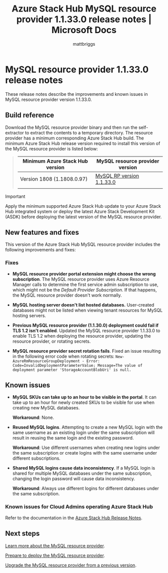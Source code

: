 ﻿---
title: Azure Stack Hub MySQL resource provider 1.1.33.0 release notes | Microsoft Docs
description: View the release notes to see what's new in the Azure Stack Hub MySQL resource provider 1.1.33.0 update.
author: mattbriggs

ms.service: azure-stack
ms.topic: article
ms.date: 1/22/2020
ms.author: mabrigg
ms.reviewer: jiahan
ms.lastreviewed: 01/09/2019
---

# MySQL resource provider 1.1.33.0  release notes

These release notes describe the improvements and known issues in MySQL resource provider version 1.1.33.0.

## Build reference
Download the MySQL resource provider binary and then run the self-extractor to extract the contents to a temporary directory. The resource provider has a minimum corresponding Azure Stack Hub build. The minimum Azure Stack Hub release version required to install this version of the MySQL resource provider is listed below:

> |Minimum Azure Stack Hub version|MySQL resource provider version|
> |-----|-----|
> |Version 1808 (1.1808.0.97)|[MySQL RP version 1.1.33.0](https://aka.ms/azurestackmysqlrp11330)|  
> |     |     |

> [!IMPORTANT]
> Apply the minimum supported Azure Stack Hub update to your Azure Stack Hub integrated system or deploy the latest Azure Stack Development Kit (ASDK) before deploying the latest version of the MySQL resource provider.

## New features and fixes
This version of the Azure Stack Hub MySQL resource provider includes the following improvements and fixes:

### Fixes

- **MySQL resource provider portal extension might choose the wrong subscription**. The MySQL resource provider uses Azure Resource Manager calls to determine the first service admin subscription to use, which might not be the *Default Provider Subscription*. If that happens, the MySQL resource provider doesn't work normally.

- **MySQL hosting server doesn't list hosted databases.** User-created databases might not be listed when viewing tenant resources for MySQL hosting servers.

- **Previous MySQL resource provider (1.1.30.0) deployment could fail if TLS 1.2 isn't enabled**. Updated the MySQL resource provider 1.1.33.0 to enable TLS 1.2 when deploying the resource provider, updating the resource provider, or rotating secrets.

- **MySQL resource provider secret rotation fails**. Fixed an issue resulting in the following error code when rotating secrets:
`New-AzureRmResourceGroupDeployment - Error: Code=InvalidDeploymentParameterValue; Message=The value of deployment parameter 'StorageAccountBlobUri' is null.`

## Known issues

- **MySQL SKUs can take up to an hour to be visible in the portal**. It can take up to an hour for newly created SKUs to be visible for use when creating new MySQL databases. 

    **Workaround**: None.

- **Reused MySQL logins**. Attempting to create a new MySQL login with the same username as an existing login under the same subscription will result in reusing the same login and the existing password.

    **Workaround**: Use different usernames when creating new logins under the same subscription or create logins with the same username under different subscriptions.

- **Shared MySQL logins cause data inconsistency**. If a MySQL login is shared for multiple MySQL databases under the same subscription, changing the login password will cause data inconsistency.

    **Workaround**: Always use different logins for different databases under the same subscription.


### Known issues for Cloud Admins operating Azure Stack Hub
Refer to the documentation in the [Azure Stack Hub Release Notes](azure-stack-servicing-policy.md).

## Next steps
[Learn more about the MySQL resource provider](azure-stack-mysql-resource-provider.md).

[Prepare to deploy the MySQL resource provider](azure-stack-mysql-resource-provider-deploy.md#prerequisites).

[Upgrade the MySQL resource provider from a previous version](azure-stack-mysql-resource-provider-update.md). 